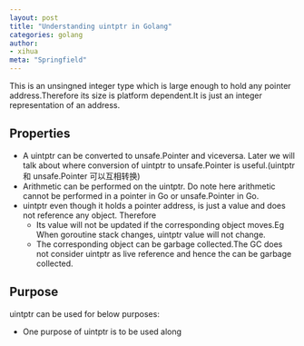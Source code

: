 ```yaml
---
layout: post
title: "Understanding uintptr in Golang"
categories: golang
author:
- xihua
meta: "Springfield"
---
```


This is an unsingned integer type which is large enough to hold any pointer address.Therefore its size is platform dependent.It is just an integer representation of an address.

## Properties

* A uintptr can be converted to unsafe.Pointer and viceversa. Later we will talk about where conversion of uintptr to unsafe.Pointer is useful.(uintptr 和 unsafe.Pointer 可以互相转换)
* Arithmetic can be performed on the uintptr. Do note here arithmetic cannot be performed in a pointer in Go or unsafe.Pointer in Go. 
* uintptr even though it holds a pointer address, is just a value and does not reference any object. Therefore
    * Its value will not be updated if the corresponding object moves.Eg When goroutine stack changes, uintptr value will not change.
    * The corresponding object can be garbage collected.The GC does not consider uintptr as live reference and hence the can be garbage collected.

## Purpose

uintptr can be used for below purposes:

* One purpose of uintptr is to be used along
